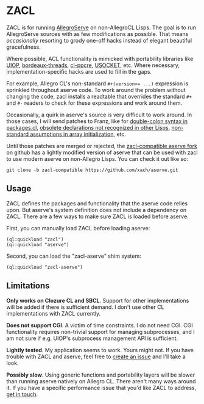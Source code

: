 # ZACL

ZACL is for running
[AllegroServe](https://github.com/franzinc/allegroserve/) on
non-AllegroCL Lisps. The goal is to run AllegroServe sources with as
few modifications as possible. That means *occasionally* resorting to
grody one-off hacks instead of elegant beautiful gracefulness.

Where possible, ACL functionality is mimicked with portability
libraries like [UIOP](http://quickdocs.org/UIOP/),
[bordeaux-threads](http://quickdocs.org/bordeaux-threads/),
[cl-ppcre](http://weitz.de/cl-ppcre/),
[USOCKET](https://common-lisp.net/project/usocket/), etc. Where
necessary, implementation-specific hacks are used to fill in the gaps.

For example, Allegro CL's non-standard `#+(version>= ...)` expression
is sprinkled throughout aserve code. To work around the problem
without changing the code, zacl installs a readtable that overrides
the standard `#+` and `#-` readers to check for these expressions and
work around them.

Occasionally, a quirk in aserve's source is very difficult to work
around. In those cases, I will send patches to Franz, like for
[double-colon syntax in packages.cl](https://github.com/franzinc/aserve/pull/6),
[obsolete declarations not recognized in other Lisps](https://github.com/franzinc/aserve/pull/7),
[non-standard assumptions in array initialization](https://github.com/franzinc/aserve/pull/8),
etc.

Until those patches are merged or rejected, the
[zacl-compatible aserve fork](https://github.com/xach/aserve/tree/zacl-compatible)
on github has a lightly modified version of aserve that can be used
with zacl to use modern aserve on non-Allegro Lisps. You can check it
out like so:

    git clone -b zacl-compatible https://github.com/xach/aserve.git

## Usage

ZACL defines the packages and functionality that the aserve code
relies upon. But aserve's system definition does not include a
dependency on ZACL. There are a few ways to make sure ZACL is loaded
before aserve.

First, you can manually load ZACL before loading aserve:

	(ql:quickload "zacl")
	(ql:quickload "aserve")

Second, you can load the "zacl-aserve" shim system:

	(ql:quickload "zacl-aserve")

## Limitations

**Only works on Clozure CL and SBCL**. Support for other
implementations will be added if there is sufficient demand. I don't
use other CL implementations with ZACL currently.

**Does not support CGI**. A victim of time constraints. I do not need
CGI. CGI functionality requires non-trivial support for managing
subprocesses, and I am not sure if e.g. UIOP's subprocess management
API is sufficient.

**Lightly tested**. My application seems to work. Yours might not. If
you have trouble with ZACL and aserve, feel free to
[create an issue](https://gitlab.common-lisp.net/zbeane/zacl/issues)
and I'll take a look.

**Possibly slow**. Using generic functions and portability layers will
be slower than running aserve natively on Allegro CL. There aren't
many ways around it. If you have a specific performance issue that
you'd like ZACL to address, [get in touch](mailto:xach@xach.com).

